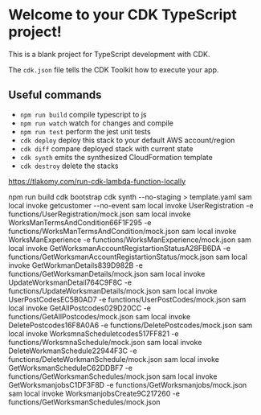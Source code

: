 # Welcome to your CDK TypeScript project!

This is a blank project for TypeScript development with CDK.

The `cdk.json` file tells the CDK Toolkit how to execute your app.

## Useful commands

 * `npm run build`   compile typescript to js
 * `npm run watch`   watch for changes and compile
 * `npm run test`    perform the jest unit tests
 * `cdk deploy`      deploy this stack to your default AWS account/region
 * `cdk diff`        compare deployed stack with current state
 * `cdk synth`       emits the synthesized CloudFormation template
* `cdk destroy`       delete the stacks


https://tlakomy.com/run-cdk-lambda-function-locally

npm run build
cdk bootstrap
cdk synth --no-staging > template.yaml 
sam local invoke getcustomer --no-event
sam local invoke UserRegistration -e  functions/UserRegistration/mock.json
sam local invoke WorksManTermsAndCondition66F1F295 -e functions/WorksManTermsAndCondition/mock.json
sam local invoke WorksManExperience -e functions/WorksManExperience/mock.json
sam local invoke GetWorksmanAccountRegistartionStatusA28FB6DA -e functions/GetWorksmanAccountRegistartionStatus/mock.json
sam local invoke GetWorkmanDetails839D982B -e functions/GetWorksmanDetails/mock.json
sam local invoke UpdateWorksmanDetail764C9F8C -e functions/UpdateWorksmanDetails/mock.json
sam local invoke UserPostCodesEC5B0AD7 -e functions/UserPostCodes/mock.json
sam local invoke GetAllPostcodes029D20CC -e functions/GetAllPostcodes/mock.json
sam local invoke DeletePostcodes16F8A0A6 -e functions/DeletePostcodes/mock.json
sam local invoke WorksmnaScheduletcodes517FF821 -e functions/WorksmnaSchedule/mock.json
sam local invoke DeleteWorkmanSchedule22944F3C -e functions/DeleteWorkmanSchedule/mock.json
sam local invoke GetWorksmanScheduleC62DDBF7 -e functions/GetWorksmanSchedules/mock.json
sam local invoke GetWorksmanjobsC1DF3F8D -e functions/GetWorksmanjobs/mock.json
sam local invoke WorksmanjobsCreate9C217260 -e functions/GetWorksmanSchedules/mock.json

